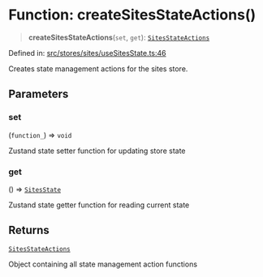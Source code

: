# Function: createSitesStateActions()

> **createSitesStateActions**(`set`, `get`): [`SitesStateActions`](../interfaces/SitesStateActions.md)

Defined in: [src/stores/sites/useSitesState.ts:46](https://github.com/Nick2bad4u/Uptime-Watcher/blob/main/src/stores/sites/useSitesState.ts#L46)

Creates state management actions for the sites store.

## Parameters

### set

(`function_`) => `void`

Zustand state setter function for updating store state

### get

() => [`SitesState`](../interfaces/SitesState.md)

Zustand state getter function for reading current state

## Returns

[`SitesStateActions`](../interfaces/SitesStateActions.md)

Object containing all state management action functions
